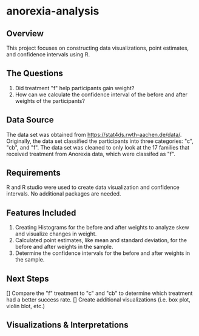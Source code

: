 # anorexia-analysis
## Overview ##
This project focuses on constructing data visualizations, point estimates, and confidence intervals using R. 

## The Questions ##
1. Did treatment "f" help participants gain weight?
2. How can we calculate the confidence interval of the before and after weights of the participants?

## Data Source ##
The data set was obtained from https://stat4ds.rwth-aachen.de/data/. Originally, the data set classified the participants into three categories: "c", "cb", and "f". The data set was cleaned to only look at the 17 families that received treatment from Anorexia data, which were classifed as "f".

## Requirements ##
R and R studio were used to create data visualization and confidence intervals. No additional packages are needed.

## Features Included ##
1) Creating Histograms for the before and after weights to analyze skew and visualize changes in weight.
2) Calculated point estimates, like mean and standard deviation, for the before and after weights in the sample.
3) Determine the confidence intervals for the before and after weights in the sample.

## Next Steps ##
[] Compare the "f" treatment to "c" and "cb" to determine which treatment had a better success rate.
[] Create additional visualizations (i.e. box plot, violin blot, etc.)

## Visualizations & Interpretations ##


